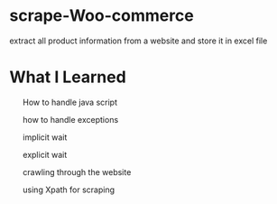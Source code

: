 # scrape-Woo-commerce
extract all product information from a website and store it in excel file
<h1>What I Learned</h1>
<ul>How to handle java script</ul>

<ul>how to handle exceptions</ul>

<ul>implicit wait</ul>

<ul>explicit wait</ul>

<ul>crawling through the website</ul>

<ul>using Xpath for scraping</ul>
